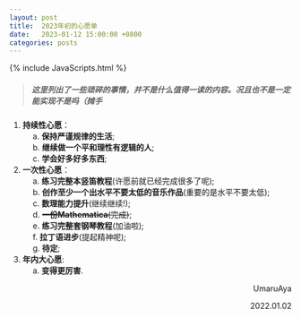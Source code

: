 ```yaml
---
layout: post
title:  2023年初的心愿单
date:   2023-01-12 15:00:00 +0800
categories: posts
---
```


{% include JavaScripts.html %}

> ##### 这里列出了一些琐碎的事情，并不是什么值得一读的内容。况且也不是一定能实现不是吗（摊手 #####

1. **持续性心愿**：  
&emsp; a. **保持严谨规律的生活**;  
&emsp; b. **继续做一个平和理性有逻辑的人**;  
&emsp; c. **学会好多好多东西**;  
1. **一次性心愿**：  
&emsp; a. **练习完整本竖笛教程**(许愿前就已经完成很多了呢);  
&emsp; b. **创作至少一个出水平不要太低的音乐作品**(重要的是水平不要太低);  
&emsp; c. **数理能力提升**(继续继续!);  
&emsp; d. ~~**一份Mathematica**(完成)~~;  
&emsp; e. **练习完整套钢琴教程**(加油啦);  
&emsp; f. **拉丁语进步**(提起精神呢);  
&emsp; g. **待定**;  
1. **年内大心愿**:  
&emsp; a. **变得更厉害**.  

<p align="right">UmaruAya</p>
<p align="right">2022.01.02</p>